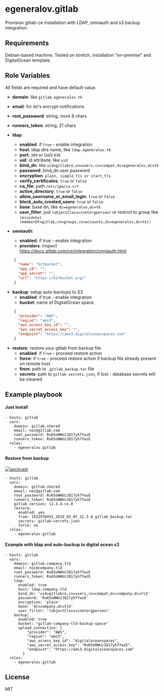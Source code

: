 egeneralov.gitlab
=================

Provision gitlab-ce installation with LDAP, omniauth and s3 backup integration.

Requirements
------------

Debian-based machine. Tested on stretch, installation "on-premise" and DigitalOcean template.

Role Variables
--------------

All fields are required and have default value.

- **domain**: like `gitlab.egeneralov.tk`
- **email**: for let's encrypt notifications
- **root_password**: string, more 8 chars
- **runners_token**: string, 21 chars


- **ldap**:
  - **enabled**: if `true` - enable integration
  - **host**: ldap dns name, like `ldap.egeneralov.tk`
  - **port**: `389` or (ssl) `636`
  - **uid**: id attribute, like `uid`
  - **bind_dn**: like `uid=gitlabro,cn=users,cn=compat,dc=egeneralov,dc=tk`
  - **password**: bind_dn user password
  - **encryption**: `plain, simple_tls or start_tls`
  - **verify_certificates**: `true` or `false`
  - **ca_file**: path `/etc/ipa/ca.crt`
  - **active_directory**: `true` or `false`
  - **allow_username_or_email_login**: `true` or `false`
  - **block_auto_created_users**: `true` or `false`
  - **base**: base dn, like `dc=egeneralov,dc=tk`
  - **user_filter**: just `(objectClass=inetorgperson)` or restrict to group like `(&(uid=%u)(memberOf=gitlab,cn=groups,cn=accounts,dc=egeneralov,dc=tk))`


- **omniauth**:
  - **enabled**: if true - enable integration
  - **providers**: inspect https://docs.gitlab.com/ce/integration/omniauth.html

```json
    {
      "name": "bitbucket",
      "app_id": "",
      "app_secret": "",
      "url": "https://bitbucket.org/"
    }
```

- **backup**: setup auto-backups to S3
  - **enabled**: if true - enable integration
  - **bucket**: name of DigitalOcean space

```json
    {
      "provider": "AWS",
      "region": "ams3",
      "aws_access_key_id": "",
      "aws_secret_access_key": "",
      "endpoint": "https://ams3.digitaloceanspaces.com"
    }
```

- **restore**: restore your gitlab from backup file
  - **enabled**: if `true` - proceed restore action
  - **force**: if `true` - proceed restore action if backup file already present on remote host
  - **from**: path to `_gitlab_backup.tar` file
  - **secrets**: path to `gitlab-secrets.json`, if lost - database secrets will be cleaned



Example playbook
----------------

#### Just install

    - hosts: gitlab
      vars:
        domain: gitlab.shared
        email: noc@gitlab.com
        root_password: Ru65oNWUzJQ17yh7YwzE
        runners_token: Ru65oNWUzJQ17yh7YwzE
      roles:
        - egeneralov.gitlab

#### Restore from backup

[![asciicast](https://asciinema.org/a/TqAA1J1lDVi7ub1xxdjFJ35TU.svg)](https://asciinema.org/a/TqAA1J1lDVi7ub1xxdjFJ35TU)

    - hosts: gitlab
      vars:
        domain: gitlab.shared
        email: noc@gitlab.com
        root_password: Ru65oNWUzJQ17yh7YwzE
        runners_token: Ru65oNWUzJQ17yh7YwzE
        gitlab_version: 11.3.4-ce.0
        restore:
          enabled: yes
          from: 1551970455_2019_03_07_11.3.4_gitlab_backup.tar
          secrets: gitlab-secrets.json
          force: no
      roles:
        - egeneralov.gitlab

#### Example with ldap and auto-backup to digital ocean s3

    - hosts: gitlab
      vars:
        domain: gitlab.company.tld
        email: noc@company.tld
        root_password: Ru65oNWUzJQ17yh7YwzE
        runners_token: Ru65oNWUzJQ17yh7YwzE
        ldap:
          enabled: true
          host: ldap.company.tld
          bind_dn: 'uid=gitlabro,cn=users,cn=compat,dc=company,dc=tld'
          password: 'Ru65oNWUzJQ17yh7YwzE'
          encryption: 'plain'
          base: 'dc=company,dc=tld'
          user_filter: '(objectClass=inetorgperson)'
        backup:
          enabled: true
          bucket: "gitlab-company-tld-backup-space"
          upload_connection: {
              "provider": "AWS",
              "region": "ams3",
              "aws_access_key_id": "digitaloceanspaces",
              "aws_secret_access_key": "Ru65oNWUzJQ17yh7YwzE",
              "endpoint": "https://ams3.digitaloceanspaces.com"
            }
      roles:
        - egeneralov.gitlab

License
-------

MIT
